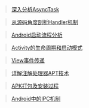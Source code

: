 

> [深入分析AsyncTask](.深入分析AsyncTask.md)

> [从源码角度剖析Handler机制](./从源码角度剖析Handler机制.md)

> [Android启动流程分析](./android启动流程分析.md)



> [Activity的生命周期和启动模式](./Activity/Activity的生命周期和启动模式.md)

> [View事件传递](./其他/Android中的事件传递.md)

> [详解注解处理器APT技术](./其他/详解APT.md)

> [APK打包及安装过程](./其他/APK打包及安装过程.md)

> [Android中的IPC机制](./IPC/Android中的IPC机制.md)